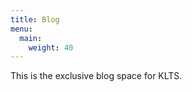 ```yaml
---
title: Blog
menu:
  main:
    weight: 40
---
```

This is the exclusive blog space for KLTS.
<!--add blocks of content here to add more sections to the community page -->